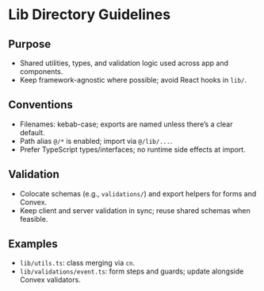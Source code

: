 # Lib Directory Guidelines

## Purpose
- Shared utilities, types, and validation logic used across app and components.
- Keep framework-agnostic where possible; avoid React hooks in `lib/`.

## Conventions
- Filenames: kebab-case; exports are named unless there’s a clear default.
- Path alias `@/*` is enabled; import via `@/lib/...`.
- Prefer TypeScript types/interfaces; no runtime side effects at import.

## Validation
- Colocate schemas (e.g., `validations/`) and export helpers for forms and Convex.
- Keep client and server validation in sync; reuse shared schemas when feasible.

## Examples
- `lib/utils.ts`: class merging via `cn`.
- `lib/validations/event.ts`: form steps and guards; update alongside Convex validators.
